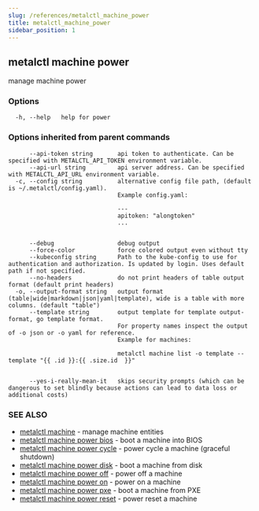 ```yaml
---
slug: /references/metalctl_machine_power
title: metalctl_machine_power
sidebar_position: 1
---
```


## metalctl machine power

manage machine power

### Options

```
  -h, --help   help for power
```

### Options inherited from parent commands

```
      --api-token string       api token to authenticate. Can be specified with METALCTL_API_TOKEN environment variable.
      --api-url string         api server address. Can be specified with METALCTL_API_URL environment variable.
  -c, --config string          alternative config file path, (default is ~/.metalctl/config.yaml).
                               Example config.yaml:
                               
                               ---
                               apitoken: "alongtoken"
                               ...
                               
                               
      --debug                  debug output
      --force-color            force colored output even without tty
      --kubeconfig string      Path to the kube-config to use for authentication and authorization. Is updated by login. Uses default path if not specified.
      --no-headers             do not print headers of table output format (default print headers)
  -o, --output-format string   output format (table|wide|markdown|json|yaml|template), wide is a table with more columns. (default "table")
      --template string        output template for template output-format, go template format.
                               For property names inspect the output of -o json or -o yaml for reference.
                               Example for machines:
                               
                               metalctl machine list -o template --template "{{ .id }}:{{ .size.id  }}"
                               
                               
      --yes-i-really-mean-it   skips security prompts (which can be dangerous to set blindly because actions can lead to data loss or additional costs)
```

### SEE ALSO

* [metalctl machine](./metalctl_machine.md)	 - manage machine entities
* [metalctl machine power bios](./metalctl_machine_power_bios.md)	 - boot a machine into BIOS
* [metalctl machine power cycle](./metalctl_machine_power_cycle.md)	 - power cycle a machine (graceful shutdown)
* [metalctl machine power disk](./metalctl_machine_power_disk.md)	 - boot a machine from disk
* [metalctl machine power off](./metalctl_machine_power_off.md)	 - power off a machine
* [metalctl machine power on](./metalctl_machine_power_on.md)	 - power on a machine
* [metalctl machine power pxe](./metalctl_machine_power_pxe.md)	 - boot a machine from PXE
* [metalctl machine power reset](./metalctl_machine_power_reset.md)	 - power reset a machine

